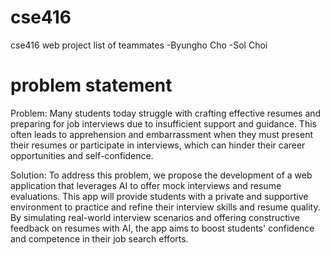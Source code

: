 # cse416
cse416 web project
list of teammates
-Byungho Cho
-Sol Choi


# problem statement

Problem: 
Many students today struggle with crafting effective resumes and preparing for job interviews due to insufficient support and guidance. 
This often leads to apprehension and embarrassment when they must present their resumes or participate in interviews,
which can hinder their career opportunities and self-confidence. 

Solution:
To address this problem, we propose the development of a web application that leverages AI to offer
mock interviews and resume evaluations. This app will provide students with a private and supportive environment
to practice and refine their interview skills and resume quality. By simulating real-world interview scenarios and 
offering constructive feedback on resumes with AI, the app aims to boost students' confidence and competence in their 
job search efforts.
